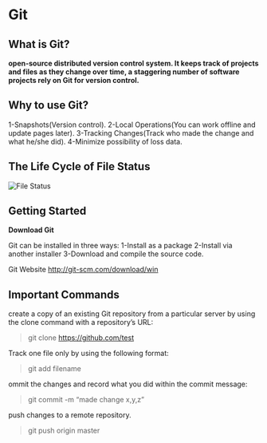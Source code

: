 # Git

## What is Git?
**open-source distributed version control system. It keeps track of projects and files as they change over time, a staggering number of software projects rely on Git for version control.**


## Why to use Git?
1-Snapshots(Version control).
2-Local Operations(You can work offline and update pages later).
3-Tracking Changes(Track who made the change and what he/she did).
4-Minimize possibility of loss data.

## The Life Cycle of File Status

![File Status](https://blog.udemy.com/wp-content/uploads/2015/08/image006.png)

## Getting Started
**Download Git**

Git can be installed in three ways:
1-Install as a package
2-Install via another installer
3-Download and compile the source code.

Git Website
http://git-scm.com/download/win


## Important Commands

create a copy of an existing Git repository from a particular server by using the clone command with a repository’s URL:
> git clone https://github.com/test

Track one file only by using the following format:
> git add filename

ommit the changes and record what you did within the commit message:
> git commit -m “made change x,y,z”

push changes to a remote repository.
> git push origin master

